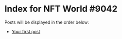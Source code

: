 # Index for NFT World #9042
Posts will be displayed in the order below:

- [Your first post](./001-first.md)

